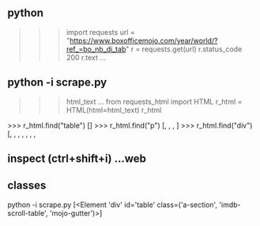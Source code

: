 ## python
>>> import requests
>>> url = "https://www.boxofficemojo.com/year/world/?ref_=bo_nb_di_tab"
>>> r = requests.get(url)
>>> r.status_code
200
>>> r.text
...
## python -i scrape.py
>>> html_text
...
>>> from requests_html import HTML
>>> r_html = HTML(html=html_text)
>>> r_html
<HTML url='https://example.org/'>
>>> r_html.find("table")
[<Element 'table' class=('a-bordered', 'a-horizontal-stripes', 'a-size-base', 'a-span12', 'mojo-body-table', 'mojo-table-annotated')>]
>>> r_html.find("p")
[<Element 'p' >, <Element 'p' class=('mojo-help-row',)>, <Element 'p' >, <Element 'p' >]
>>> r_html.find("div")
[<Element 'div' id='a-page'>, <Element 'div' class=('a-section', 'a-spacing-none', 'mojo-navigation', 'mojo-header', 'mojo-flex', 'mojo-flex-h')>, <Element 'div' class=('a-section', 'mojo-logo')>, <Element 'div' class=('a-section', 'a-spacing-none', 'mojo-nav-elements', 'mojo-flex', 'mojo-flex-h', 'mojo-flex-1')>, <Element 'div' class=('a-section', 'a-spacing-none', 'mojo-search-bar', 'mojo-flex', 'mojo-flex-h')>, <Element 'div' class=('a-section', 'a-spacing-none', 'mojo-search')>, <Element 'div' class=('a-section', 'a-spacing-none', 'mojo-mobile-options')>,

## inspect (ctrl+shift+i) ...web
## classes
python -i scrape.py
[<Element 'div' id='table' class=('a-section', 'imdb-scroll-table', 'mojo-gutter')>]
>>> 
